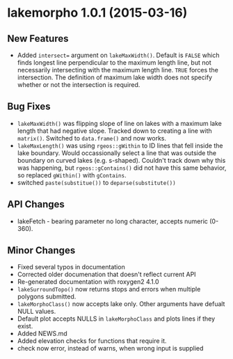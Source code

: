 lakemorpho 1.0.1 (2015-03-16)
=============================

## New Features
- Added `intersect=` argument on `lakeMaxWidth()`.  Default is `FALSE` which finds longest line perpendicular to the maximum length line, but not necessarily intersecting with the maximum length line.  `TRUE` forces the intersection.  The definition of maximum lake width does not specify whether or not the intersection is required.

## Bug Fixes
- `lakeMaxWidth()` was flipping slope of line on lakes with a maximum lake length that had negative slope.  Tracked down to creating a line with `matrix()`. Switched to `data.frame()` and now works.
- `lakeMaxLength()` was using `rgeos::gWithin` to ID lines that fell inside the lake boundary.  Would occassionally select a line that was outside the boundary on curved lakes (e.g. s-shaped).  Couldn't track down why this was happening, but `rgeos::gContains()` did not have this same behavior, so replaced `gWithin()` with `gContains`.
- switched `paste(substitue())` to `deparse(substitute())` 

## API Changes
- lakeFetch - bearing parameter no long character, accepts numeric (0-360).  
             
## Minor Changes
- Fixed several typos in documentation
- Corrected older documenation that doesn't reflect current API
- Re-generated documentation with roxygen2 4.1.0
- `lakeSurroundTopo()` now returns stops and errors when multiple polygons submitted. 
- `lakeMorphoClass()` now accepts lake only.  Other arguments have defualt NULL values.
- Default plot accepts NULLS in `lakeMorphoClass` and plots lines if they exist.
- Added NEWS.md
- Added elevation checks for functions that require it.
- check now error, instead of warns, when wrong input is supplied


